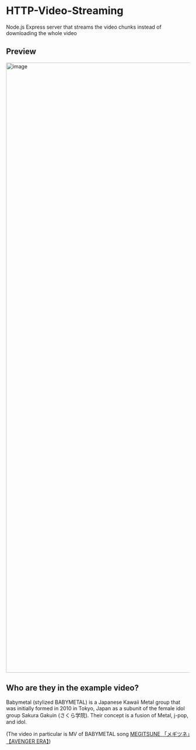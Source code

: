 # HTTP-Video-Streaming
Node.js Express server that streams the video chunks instead of downloading the whole video 

## Preview
<img width="1670" alt="image" src="https://cdn.discordapp.com/attachments/842248295351189506/962643199095099422/ezgif-5-f0c3fee715.gif">

## Who are they in the example video? 
Babymetal (stylized BABYMETAL) is a Japanese Kawaii Metal group that was initially formed in 2010 in Tokyo, Japan as a subunit of the female idol group Sakura Gakuin (さくら学院). 
Their concept is a fusion of Metal, j-pop, and idol.

(The video in particular is MV of BABYMETAL song [MEGITSUNE 「メギツネ」【AVENGER ERA】](https://youtu.be/m9P2WJI0A_c))
